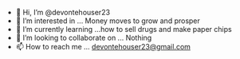 - 👋 Hi, I’m @devontehouser23
- 👀 I’m interested in ... Money moves to grow and prosper
- 🌱 I’m currently learning ...how to sell drugs and make paper chips 
- 💞️ I’m looking to collaborate on ... Nothing
- 📫 How to reach me ... devontehouser23@gmail.com

<!---
devontehouser23/devontehouser23 is a ✨ special ✨ repository because its `README.md` (this file) appears on your GitHub profile.
You can click the Preview link to take a look at your changes.
--->
